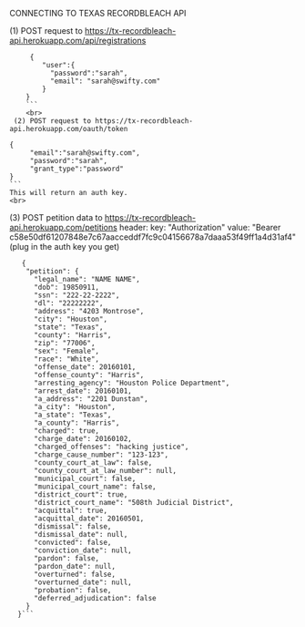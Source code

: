 CONNECTING TO TEXAS RECORDBLEACH API

(1) POST request to https://tx-recordbleach-api.herokuapp.com/api/registrations
```
     {
        "user":{
          "password":"sarah", 
          "email": "sarah@swifty.com"
        }
    }
    ```
    <br>
 (2) POST request to https://tx-recordbleach-api.herokuapp.com/oauth/token
 ```
    {
         "email":"sarah@swifty.com", 
         "password":"sarah", 
         "grant_type":"password"
    }
    ```
    This will return an auth key.
    <br>
(3) POST petition data to https://tx-recordbleach-api.herokuapp.com/petitions 
  header: 
    key: "Authorization"
    value: "Bearer c58e50df61207848e7c67aacceddf7fc9c04156678a7daaa53f49ff1a4d31af4" (plug in the auth key you get)
```
   {
    "petition": {
      "legal_name": "NAME NAME",
      "dob": 19850911,
      "ssn": "222-22-2222",
      "dl": "22222222",
      "address": "4203 Montrose",
      "city": "Houston",
      "state": "Texas",
      "county": "Harris",
      "zip": "77006",
      "sex": "Female",
      "race": "White",
      "offense_date": 20160101,
      "offense_county": "Harris",
      "arresting_agency": "Houston Police Department",
      "arrest_date": 20160101,
      "a_address": "2201 Dunstan",
      "a_city": "Houston",
      "a_state": "Texas",
      "a_county": "Harris",
      "charged": true,
      "charge_date": 20160102,
      "charged_offenses": "hacking justice",
      "charge_cause_number": "123-123",
      "county_court_at_law": false,
      "county_court_at_law_number": null,
      "municipal_court": false,
      "municipal_court_name": false,
      "district_court": true,
      "district_court_name": "508th Judicial District",
      "acquittal": true,
      "acquittal_date": 20160501,
      "dismissal": false,
      "dismissal_date": null,
      "convicted": false,
      "conviction_date": null,
      "pardon": false,
      "pardon_date": null,
      "overturned": false,
      "overturned_date": null,
      "probation": false,
      "deferred_adjudication": false
    }
  }```
